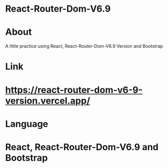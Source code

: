 # React-Router-Dom-V6.9

# About

A little practice using React, React-Router-Dom-V6.9 Version and Bootstrap

# Link 

# https://react-router-dom-v6-9-version.vercel.app/

# Language

# React, React-Router-Dom-V6.9 and Bootstrap